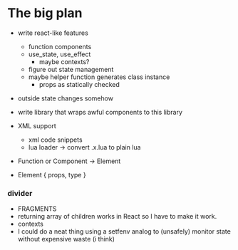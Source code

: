 
# The big plan

- write react-like features
    - function components
    - use_state, use_effect
        - maybe contexts?
    - figure out state management
    - maybe helper function generates class instance
        - props as statically checked

- outside state changes somehow

- write library that wraps awful components to this library

- XML support
    - xml code snippets
    - lua loader -> convert .x.lua to plain lua
    

- Function or Component -> Element
- Element { props, type }

### divider
- FRAGMENTS
- returning array of children works in React so I have to make it work.
- contexts
- I could do a neat thing using a setfenv analog to (unsafely) monitor state without expensive waste (i think)